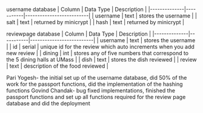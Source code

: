 username database
| Column       | Data Type | Description              |
|--------------|-----------|--------------------------|
| username     | text      | stores the username      |
| salt         | text      | returned by minicrypt    |
| hash         | text      | returned by minicrypt    |

reviewpage database
| Column       | Data Type | Description              |
|--------------|-----------|--------------------------|
| username     | text      | stores the username      |
| id           | serial    | unique id for the review which auto increments when you add new review    |
| dining       | int       | stores any of five numbers that correspond to the 5 dining halls at UMass |
| dish         | text      | stores the dish reviewed |
| review       | text      | description of the food reviewed |

Pari Yogesh- the initial set up of the username database, did 50% of the work for the passport functions, did the implementation of the hashing functions
Govind Chandak- bug fixed implementations, finished the passport functions and set up all functions required for the review page database and did the deployment